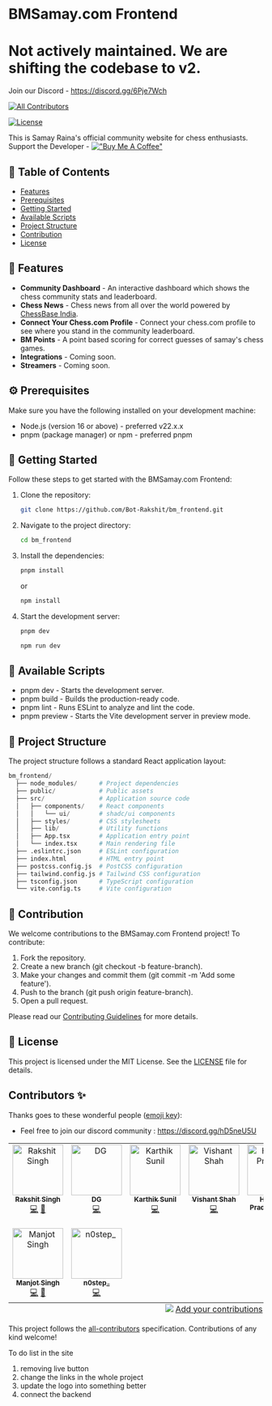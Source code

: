 # BMSamay.com Frontend

# Not actively maintained. We are shifting the codebase to v2.


Join our Discord - https://discord.gg/6Pje7Wch
<!-- ALL-CONTRIBUTORS-BADGE:START - Do not remove or modify this section -->
[![All Contributors](https://img.shields.io/badge/all_contributors-9-orange.svg?style=flat-square)](#contributors-)
<!-- ALL-CONTRIBUTORS-BADGE:END -->

[![License](https://img.shields.io/badge/license-MIT-blue.svg)](https://github.com/Dan5py/react-vite-ui/blob/main/LICENSE)

This is Samay Raina's official community website for chess enthusiasts.
Support the Developer - [!["Buy Me A Coffee"](https://www.buymeacoffee.com/assets/img/custom_images/orange_img.png)](https://buymeacoffee.com/rakshitsingh)


## 📑 Table of Contents

- [Features](#-features)
- [Prerequisites](#-prerequisites)
- [Getting Started](#-getting-started)
- [Available Scripts](#-available-scripts)
- [Project Structure](#-project-structure)
- [Contribution](#-contribution)
- [License](#-license)

## 🎉 Features

- **Community Dashboard** - An interactive dashboard which shows the chess community stats and leaderboard.
- **Chess News** - Chess news from all over the world powered by [ChessBase India](https://chessbase.in/).
- **Connect Your Chess.com Profile** - Connect your chess.com profile to see where you stand in the community leaderboard.
- **BM Points** - A point based scoring for correct guesses of samay's chess games.
- **Integrations** - Coming soon.
- **Streamers** - Coming soon.


## ⚙️ Prerequisites

Make sure you have the following installed on your development machine:

- Node.js (version 16 or above) - preferred v22.x.x
- pnpm (package manager) or npm - preferred pnpm

## 🚀 Getting Started

Follow these steps to get started with the BMSamay.com Frontend:

1. Clone the repository:

   ```bash
   git clone https://github.com/Bot-Rakshit/bm_frontend.git
   ```

2. Navigate to the project directory:

   ```bash
   cd bm_frontend
   ```

3. Install the dependencies:

   ```bash
   pnpm install
   ```
   or 

   ```bash
   npm install
   ```

4. Start the development server:

   ```bash
   pnpm dev
   ```
   ```bash
   npm run dev
   ```

## 📜 Available Scripts

- pnpm dev - Starts the development server.
- pnpm build - Builds the production-ready code.
- pnpm lint - Runs ESLint to analyze and lint the code.
- pnpm preview - Starts the Vite development server in preview mode.

## 📂 Project Structure

The project structure follows a standard React application layout:

```python
bm_frontend/
  ├── node_modules/      # Project dependencies
  ├── public/            # Public assets
  ├── src/               # Application source code
  │   ├── components/    # React components
  │   │   └── ui/        # shadc/ui components
  │   ├── styles/        # CSS stylesheets
  │   ├── lib/           # Utility functions
  │   ├── App.tsx        # Application entry point
  │   └── index.tsx      # Main rendering file
  ├── .eslintrc.json     # ESLint configuration
  ├── index.html         # HTML entry point
  ├── postcss.config.js  # PostCSS configuration
  ├── tailwind.config.js # Tailwind CSS configuration
  ├── tsconfig.json      # TypeScript configuration
  └── vite.config.ts     # Vite configuration
```

## 🤝 Contribution

We welcome contributions to the BMSamay.com Frontend project! To contribute:

1. Fork the repository.
2. Create a new branch (git checkout -b feature-branch).
3. Make your changes and commit them (git commit -m 'Add some feature').
4. Push to the branch (git push origin feature-branch).
5. Open a pull request.

Please read our [Contributing Guidelines](Contributing.md) for more details.

## 📄 License

This project is licensed under the MIT License. See the [LICENSE](https://choosealicense.com/licenses/mit/) file for details.

## Contributors ✨

Thanks goes to these wonderful people ([emoji key](https://allcontributors.org/docs/en/emoji-key)):

- Feel free to join our discord community : https://discord.gg/hD5neU5U

<!-- ALL-CONTRIBUTORS-LIST:START - Do not remove or modify this section -->
<!-- prettier-ignore-start -->
<!-- markdownlint-disable -->
<table>
  <tbody>
    <tr>
      <td align="center" valign="top" width="14.28%"><a href="https://github.com/Bot-Rakshit"><img src="https://avatars.githubusercontent.com/u/89170079?v=4?s=100" width="100px;" alt="Rakshit Singh"/><br /><sub><b>Rakshit Singh</b></sub></a><br /><a href="https://github.com/Bot-Rakshit/https://github.com/Bot-Rakshit/bm_frontend/commits?author=Bot-Rakshit" title="Code">💻</a> <a href="#maintenance-Bot-Rakshit" title="Maintenance">🚧</a></td>
      <td align="center" valign="top" width="14.28%"><a href="https://github.com/Dinesh-Gautam"><img src="https://avatars.githubusercontent.com/u/69267018?v=4?s=100" width="100px;" alt="DG"/><br /><sub><b>DG</b></sub></a><br /><a href="https://github.com/Bot-Rakshit/https://github.com/Bot-Rakshit/bm_frontend/commits?author=Dinesh-Gautam" title="Code">💻</a></td>
      <td align="center" valign="top" width="14.28%"><a href="https://github.com/karthiksneu"><img src="https://avatars.githubusercontent.com/u/114313259?v=4?s=100" width="100px;" alt="Karthik Sunil"/><br /><sub><b>Karthik Sunil</b></sub></a><br /><a href="https://github.com/Bot-Rakshit/https://github.com/Bot-Rakshit/bm_frontend/commits?author=karthiksneu" title="Code">💻</a></td>
      <td align="center" valign="top" width="14.28%"><a href="https://github.com/vishant007"><img src="https://avatars.githubusercontent.com/u/64253459?v=4?s=100" width="100px;" alt="Vishant Shah"/><br /><sub><b>Vishant Shah</b></sub></a><br /><a href="https://github.com/Bot-Rakshit/https://github.com/Bot-Rakshit/bm_frontend/commits?author=vishant007" title="Code">💻</a></td>
      <td align="center" valign="top" width="14.28%"><a href="https://my-portfolio-mauve-eight-48.vercel.app/"><img src="https://avatars.githubusercontent.com/u/143285136?v=4?s=100" width="100px;" alt="Hemant Pradeep Modi"/><br /><sub><b>Hemant Pradeep Modi</b></sub></a><br /><a href="https://github.com/Bot-Rakshit/https://github.com/Bot-Rakshit/bm_frontend/commits?author=hemantmodii" title="Code">💻</a></td>
      <td align="center" valign="top" width="14.28%"><a href="https://moutasimqazi.github.io/resume/"><img src="https://avatars.githubusercontent.com/u/115083371?v=4?s=100" width="100px;" alt="Moutasim"/><br /><sub><b>Moutasim</b></sub></a><br /><a href="https://github.com/Bot-Rakshit/https://github.com/Bot-Rakshit/bm_frontend/commits?author=MoutasimQazi" title="Code">💻</a></td>
      <td align="center" valign="top" width="14.28%"><a href="https://github.com/itsnileshgosavi"><img src="https://avatars.githubusercontent.com/u/109579816?v=4?s=100" width="100px;" alt="Nilesh Gosavi"/><br /><sub><b>Nilesh Gosavi</b></sub></a><br /><a href="https://github.com/Bot-Rakshit/https://github.com/Bot-Rakshit/bm_frontend/commits?author=itsnileshgosavi" title="Code">💻</a></td>
    </tr>
    <tr>
      <td align="center" valign="top" width="14.28%"><a href="https://manjot.in/"><img src="https://avatars.githubusercontent.com/u/26750100?v=4?s=100" width="100px;" alt="Manjot Singh"/><br /><sub><b>Manjot Singh</b></sub></a><br /><a href="https://github.com/Bot-Rakshit/https://github.com/Bot-Rakshit/bm_frontend/commits?author=manjotsk" title="Code">💻</a> <a href="#maintenance-manjotsk" title="Maintenance">🚧</a></td>
      <td align="center" valign="top" width="14.28%"><a href="https://n0step.xyz/"><img src="https://avatars.githubusercontent.com/u/69315835?v=4?s=100" width="100px;" alt="n0step_"/><br /><sub><b>n0step_</b></sub></a><br /><a href="https://github.com/Bot-Rakshit/https://github.com/Bot-Rakshit/bm_frontend/commits?author=krushna06" title="Code">💻</a></td>
    </tr>
  </tbody>
  <tfoot>
    <tr>
      <td align="center" size="13px" colspan="7">
        <img src="https://raw.githubusercontent.com/all-contributors/all-contributors-cli/1b8533af435da9854653492b1327a23a4dbd0a10/assets/logo-small.svg">
          <a href="https://all-contributors.js.org/docs/en/bot/usage">Add your contributions</a>
        </img>
      </td>
    </tr>
  </tfoot>
</table>

<!-- markdownlint-restore -->
<!-- prettier-ignore-end -->

<!-- ALL-CONTRIBUTORS-LIST:END -->

This project follows the [all-contributors](https://github.com/all-contributors/all-contributors) specification. Contributions of any kind welcome!


To do list in the site
1. removing live button
2. change the links in the whole project
3. update the logo into something better
4. connect the backend
